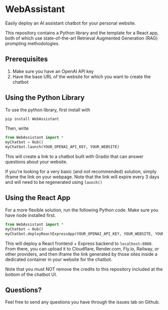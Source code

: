 # WebAssistant

Easily deploy an AI assistant chatbot for your personal website.

This repository contains a Python library and the template for a React app, both of which use state-of-the-art Retrieval Augmented Generation (RAG) prompting methodologies.

## Prerequisites
1. Make sure you have an OpenAI API key
2. Have the base URL of the website for which you want to create the chatbot

## Using the Python Library

To use the python library, first install with

```bash
pip install WebAssistant
```

Then, write

```python
from WebAssistant import *
myChatbot = Hub()
myChatbot.launch(YOUR_OPENAI_API_KEY, YOUR_WEBSITE)
```

This will create a link to a chatbot built with Gradio that can answer questions about your website.

If you're looking for a very basic (and not recommended) solution, simply iframe the link on your webpage. Note that the link will expire every 3 days and will need to be regenerated using ``launch()``

## Using the React App
For a more flexible solution, run the following Python code. Make sure you have node installed first.

```python
from WebAssistant import *
myChatbot = Hub()
myChatbot.deployReactExpressApp(YOUR_OPENAI_API_KEY, YOUR_WEBSITE, YOUR_ROOT_DIRECTORY)
```

This will deploy a React frontend + Express backend to ``localhost:8080``. From there, you can upload it to Cloudflare, Render.com, Fly.io, Railway, or other providers, and then iframe the link generated by those sites inside a dedicated container in your website for the chatbot.

Note that you must NOT remove the credits to this repository included at the bottom of the chatbot UI.

## Questions?
Feel free to send any questions you have through the issues tab on Github.
